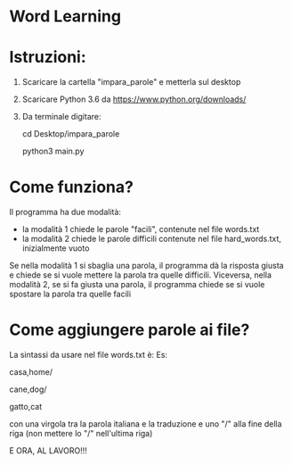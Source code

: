 # Word Learning

# Istruzioni:
1. Scaricare la cartella "impara_parole" e metterla sul desktop
2. Scaricare Python 3.6 da https://www.python.org/downloads/
3. Da terminale digitare:

      cd Desktop/impara_parole
      
      python3 main.py

# Come funziona?
Il programma ha due modalità:
- la modalità 1 chiede le parole "facili", contenute nel file words.txt
- la modalità 2 chiede le parole difficili contenute nel file hard_words.txt, inizialmente vuoto

Se nella modalità 1 si sbaglia una parola, il programma dà la risposta giusta e chiede se si vuole mettere la parola tra quelle difficili.
Viceversa, nella modalità 2, se si fa giusta una parola, il programma chiede se si vuole spostare la parola tra quelle facili

# Come aggiungere parole ai file?
La sintassi da usare nel file words.txt è:
Es:
 

casa,home/

cane,dog/

gatto,cat

 
con una virgola tra la parola italiana e la traduzione e uno "/" alla fine della riga (non mettere lo "/" nell'ultima riga)

E ORA, AL LAVORO!!!
